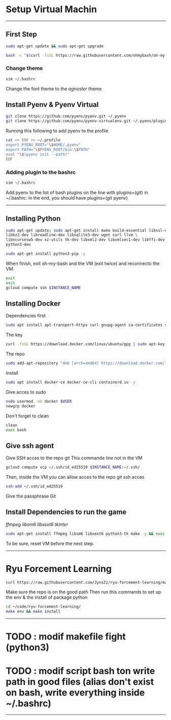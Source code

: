 # Setup Virtual Machin

---

## First Step

```bash
sudo apt-get update && sudo apt-get upgrade
```

```bash
bash -c "$(curl -fsSL https://raw.githubusercontent.com/ohmybash/oh-my-bash/master/tools/install.sh)"
```

### Change theme

```bash
vim ~/.bashrc
```

Change the font theme to the _agnoster_ theme.

## Install Pyenv & Pyenv Virtual

```bash
git clone https://github.com/pyenv/pyenv.git ~/.pyenv
git clone https://github.com/pyenv/pyenv-virtualenv.git ~/.pyenv/plugins/pyenv-virtualenv
```

Running this following to add pyenv to the profile

```bash
cat << EOF >> ~/.profile
export PYENV_ROOT="\$HOME/.pyenv"
export PATH="\$PYENV_ROOT/bin:\$PATH"
eval "\$(pyenv init --path)"
EOF
```

### Adding plugin to the bashrc

```bash
vim ~/.bashrc
```

Add pyenv to the list of bash plugins on the line with plugins=(git) in ~/.bashrc: in the end, you should have plugins=(git pyenv)

---

## Installing Python

```bash
sudo apt-get update; sudo apt-get install make build-essential libssl-dev zlib1g-dev \
libbz2-dev libreadline-dev libsqlite3-dev wget curl llvm \
libncursesw5-dev xz-utils tk-dev libxml2-dev libxmlsec1-dev libffi-dev liblzma-dev \
python3-dev
```

```bash
sudo apt-get install python3-pip -y
```

When finish, exit oh-my-bash and the VM (exit twice) and reconnecto the VM.

```bash
exit
exit
gcloud compute ssh $INSTANCE_NAME
```

## Installing Docker

Dependencies first

```bash
sudo apt install apt-transport-https curl gnupg-agent ca-certificates software-properties-common -y
```

The key

```bash
curl -fsSL https://download.docker.com/linux/ubuntu/gpg | sudo apt-key add -
```

The repo

```bash
sudo add-apt-repository "deb [arch=amd64] https://download.docker.com/linux/ubuntu focal stable"
```

Install

```bash
sudo apt install docker-ce docker-ce-cli containerd.io -y
```

Give acces to sudo

```bash
sudo usermod -aG docker $USER
newgrp docker
```

Don't forget to clean

```bash
clean
exec bash
```

## Give ssh agent

Give SSH acces to the repo git
This commande line not in the VM

```bash
gcloud compute scp ~/.ssh/id_ed25519 $INSTANCE_NAME:~/.ssh/
```

Then, inside the VM you can allow acces to the repo git ssh acces

```bash
ssh-add ~/.ssh/id_ed25519
```

Give the passphrase Git

## Install Dependencies to run the game

_ffmpeg libsm6 libxext6 tkinter_

```bash
sudo apt-get install ffmpeg libsm6 libxext6 python3-tk make -y && exec bash
```

To be sure, reset VM before the next step.

---

# Ryu Forcement Learning

```bash
curl https://raw.githubusercontent.com/JynxZz/ryu-forcement-learning/master/dotfiles/.setup_rl.sh | sh && exec zsh
```

Make sure the repo is on the good path
Then run this commands to set up the env & the install of package python

```bash
cd ~/code/ryu-forcement-learning/
make env && make install
```

---

# TODO : modif makefile fight (python3)

# TODO : modif script bash ton write path in good files (alias don't exist on bash, write everything inside ~/.bashrc)

---
